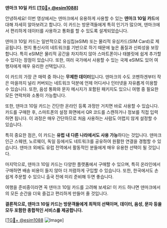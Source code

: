 **덴마크 10일 카드 [[TG💪+ @esim1088](https://t.me/s/esim1088)]**

안녕하세요! 이번 영상에서는 덴마크에서 유용하게 사용할 수 있는 **덴마크 10일 카드**에 대해 자세히 알아보려고 합니다. 이 카드는 방문객들에게 특히 인기가 많으며, 덴마크에서 편리하게 데이터를 사용하고 통화를 할 수 있도록 설계되었습니다.

덴마크 10일 카드는 일반적으로 유심칩(eSIM) 또는 물리적 유심카드(SIM Card)로 제공됩니다. 현지 통신사의 네트워크를 기반으로 하기 때문에 높은 품질과 신뢰성을 보장합니다. 특히 eSIM은 물리적 공간을 차지하지 않아 스마트폰이나 태블릿에 쉽게 추가할 수 있다는 장점이 있습니다. 또한, 여러 국가에서 사용할 수 있는 국제 eSIM도 있어 여행자에게 매우 유리한 선택입니다.

이 카드의 가장 큰 매력 중 하나는 **무제한 데이터**입니다. 덴마크의 수도 코펜하겐부터 작은 마을까지 널리 커버되는 네트워크 덕분에 언제 어디서나 인터넷을 자유롭게 이용할 수 있습니다. 또한, 음성 통화와 문자 메시지가 포함된 패키지도 있으니 여행 중 필요한 모든 연락처와 소통이 가능합니다.

또한, 덴마크 10일 카드는 간단한 온라인 등록 과정만 거치면 바로 사용할 수 있습니다. 카드를 구매한 후, 스마트폰의 설정 화면에서 QR 코드를 스캔하거나 정보를 직접 입력하면 됩니다. 이 과정은 매우 간단하므로 처음 사용하는 사람도 어렵지 않게 설정할 수 있습니다.

특히 중요한 점은, 이 카드는 **유럽 내 다른 나라에서도 사용 가능**하다는 것입니다. 덴마크 인근 스웨덴, 노르웨이, 독일 등에서도 네트워크를 공유하여 원활한 연결을 경험할 수 있습니다. 덴마크 외에도 유럽 전역에서 활동적인 분들에게 매우 유용한 선택이 될 것입니다.

마지막으로, 덴마크 10일 카드는 다양한 플랫폼에서 구매할 수 있으며, 특히 온라인에서 구매하면 배송 비용이 들지 않아 더 저렴하게 구입할 수 있습니다. 또한, 한국에서도 손쉽게 주문할 수 있으니 출국 전에 미리 준비해 두면 좋습니다.

여행을 준비중이라면 꼭 덴마크 10일 카드를 고려해 보세요! 이 카드 하나면 덴마크에서의 모든 순간을 더욱 즐겁고 편리하게 만들어 줄 것입니다.

**결론적으로, 덴마크 10일 카드는 방문객들에게 최적의 선택이며, 데이터, 음성, 문자 등을 모두 포함한 종합적인 서비스를 제공합니다.**

[[TG💪+ @esim1088](https://t.me/s/esim1088) ![Image](https://i.postimg.cc/Y0z9fWf4/image.png)]